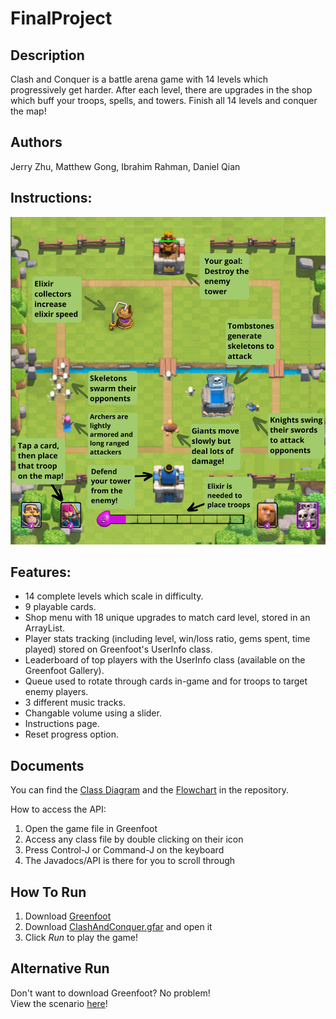 # FinalProject


## Description
Clash and Conquer is a battle arena game with 14 levels which progressively get harder. After each level, there are upgrades in the shop which buff your troops, spells, and towers. Finish all 14 levels and conquer the map! 

## Authors 
Jerry Zhu, Matthew Gong, Ibrahim Rahman, Daniel Qian

## Instructions: 
![Instructions](/ICS4U1-FinalProject/images/Worlds/instructions.png)

## Features:
- 14 complete levels which scale in difficulty.
- 9 playable cards.
- Shop menu with 18 unique upgrades to match card level, stored in an ArrayList. 
- Player stats tracking (including level, win/loss ratio, gems spent, time played) stored on Greenfoot's UserInfo class. 
- Leaderboard of top players with the UserInfo class (available on the Greenfoot Gallery). 
- Queue used to rotate through cards in-game and for troops to target enemy players. 
- 3 different music tracks.
- Changable volume using a slider. 
- Instructions page.
- Reset progress option.

## Documents
You can find the [Class Diagram](/Documents/ClassDiagram.pdf) and the [Flowchart](/Documents/Flowchart.pdf) in the repository. 

How to access the API:
1. Open the game file in Greenfoot
2. Access any class file by double clicking on their icon
3. Press Control-J or Command-J on the keyboard
4. The Javadocs/API is there for you to scroll through

## How To Run
1. Download [Greenfoot](https://www.greenfoot.org/download)
2. Download [ClashAndConquer.gfar](/ClashAndConquer.gfar) and open it
3. Click *Run* to play the game! 

## Alternative Run
Don't want to download Greenfoot? No problem! <br>
View the scenario [here](https://www.greenfoot.org/scenarios/29157)!
